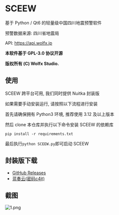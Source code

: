 # SCEEW

基于 Python / Qt6 的轻量级中国四川地震预警软件

预警数据来源: 四川省地震局

API: https://api.wolfx.jp

**本软件基于 GPL-3.0 协议开源**

**版权所有 (C) Wolfx Studio.**

## 使用
SCEEW 跨平台可用, 我们同时提供 Nuitka 封装版

如果需要手动安装运行, 请按照以下流程进行安装

首先请确保拥有 Python3 环境, 推荐使用 3.12 及以上版本

然后 clone 本仓库并执行以下命令安装 SCEEW 的依赖库

`
pip install -r requirements.txt
`

最后执行`python SCEEW.py`即可启动 SCEEW

## 封装版下载

*   [GitHub Releases](https://github.com/TenkyuChimata/SCEEW/releases/latest)
*   [蓝奏云(密码c4jt)](https://akarin.lanzoul.com/b00rbwxgf)

## 截图

![1.png](https://s2.loli.net/2024/01/24/IFSslpGPe6MEtvw.png)
